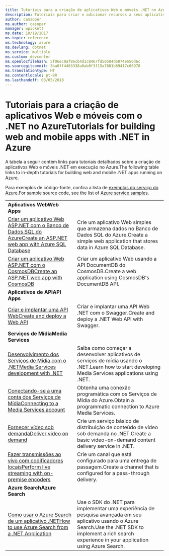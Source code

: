 ```yaml
---
title: Tutoriais para a criação de aplicativos Web e móveis .NET no Azure
description: Tutoriais para criar e adicionar recursos a seus aplicativos .NET Web e móveis usando os serviços do Azure.
author: camsoper
ms.author: casoper
manager: wpickett
ms.date: 10/19/2017
ms.topic: reference
ms.technology: azure
ms.devlang: dotnet
ms.service: multiple
ms.custom: devcenter
ms.openlocfilehash: 5f06ec0af86cb4d1c8467fd50504d6074e556d6c
ms.sourcegitcommit: 3ba0ff4463338a0ab0f3f15a7601b89417c06970
ms.translationtype: HT
ms.contentlocale: pt-BR
ms.lasthandoff: 03/05/2018
---
```

# <a name="tutorials-for-building-web-and-mobile-apps-with-net-in-azure"></a><span data-ttu-id="9a003-103">Tutoriais para a criação de aplicativos Web e móveis com o .NET no Azure</span><span class="sxs-lookup"><span data-stu-id="9a003-103">Tutorials for building web and mobile apps with .NET in Azure</span></span>

<span data-ttu-id="9a003-104">A tabela a seguir contém links para tutoriais detalhados sobre a criação de aplicativos Web e móveis .NET em execução no Azure.</span><span class="sxs-lookup"><span data-stu-id="9a003-104">The following table links to in-depth tutorials for building web and mobile .NET apps running on Azure.</span></span>

<span data-ttu-id="9a003-105">Para exemplos de código-fonte, confira a lista de [exemplos do serviço do Azure](https://azure.microsoft.com/resources/samples/?platform=dotnet).</span><span class="sxs-lookup"><span data-stu-id="9a003-105">For sample source code, see the list of [Azure service samples](https://azure.microsoft.com/resources/samples/?platform=dotnet).</span></span>

| | |
|---|---|
| <span data-ttu-id="9a003-106">**Aplicativos Web**</span><span class="sxs-lookup"><span data-stu-id="9a003-106">**Web Apps**</span></span>||
| <span data-ttu-id="9a003-107">[Criar um aplicativo Web ASP.NET com o Banco de Dados SQL do Azure][1]</span><span class="sxs-lookup"><span data-stu-id="9a003-107">[Create an ASP.NET web app with Azure SQL Database][1]</span></span> | <span data-ttu-id="9a003-108">Crie um aplicativo Web simples que armazena dados no Banco de Dados SQL do Azure.</span><span class="sxs-lookup"><span data-stu-id="9a003-108">Create a simple web application that stores data in Azure SQL Database.</span></span> | 
| <span data-ttu-id="9a003-109">[Criar um aplicativo Web ASP.NET com o CosmosDB][2]</span><span class="sxs-lookup"><span data-stu-id="9a003-109">[Create an ASP.NET web app with CosmosDB][2]</span></span> | <span data-ttu-id="9a003-110">Criar um aplicativo Web usando a API DocumentDB do CosmosDB.</span><span class="sxs-lookup"><span data-stu-id="9a003-110">Create a web application using CosmosDB's DocumentDB API.</span></span> | 
| <span data-ttu-id="9a003-111">**Aplicativos de API**</span><span class="sxs-lookup"><span data-stu-id="9a003-111">**API Apps**</span></span>||
| <span data-ttu-id="9a003-112">[Criar e implantar uma API Web][3]</span><span class="sxs-lookup"><span data-stu-id="9a003-112">[Create and deploy a Web API][3]</span></span> | <span data-ttu-id="9a003-113">Criar e implantar uma API Web .NET com o Swagger.</span><span class="sxs-lookup"><span data-stu-id="9a003-113">Create and deploy a .NET Web API with Swagger.</span></span> | 
| <span data-ttu-id="9a003-114">**Serviços de Mídia**</span><span class="sxs-lookup"><span data-stu-id="9a003-114">**Media Services**</span></span> | |
| <span data-ttu-id="9a003-115">[Desenvolvimento dos Serviços de Mídia com o .NET][6]</span><span class="sxs-lookup"><span data-stu-id="9a003-115">[Media Services development with .NET][6]</span></span> | <span data-ttu-id="9a003-116">Saiba como começar a desenvolver aplicativos de serviços de mídia usando o .NET.</span><span class="sxs-lookup"><span data-stu-id="9a003-116">Learn how to start developing Media Services applications using .NET.</span></span> |
| <span data-ttu-id="9a003-117">[Conectando-se a uma conta dos Serviços de Mídia][7]</span><span class="sxs-lookup"><span data-stu-id="9a003-117">[Connecting to a Media Services account][7]</span></span> | <span data-ttu-id="9a003-118">Obtenha uma conexão programática com os Serviços de Mídia do Azure.</span><span class="sxs-lookup"><span data-stu-id="9a003-118">Obtain a programmatic connection to  Azure Media Services.</span></span> |
| <span data-ttu-id="9a003-119">[Fornecer vídeo sob demanda][4]</span><span class="sxs-lookup"><span data-stu-id="9a003-119">[Deliver video on demand][4]</span></span> | <span data-ttu-id="9a003-120">Crie um serviço básico de distribuição de conteúdo de vídeo sob demanda no .NET.</span><span class="sxs-lookup"><span data-stu-id="9a003-120">Create a basic video-on-demand content delivery service in .NET.</span></span> | 
| <span data-ttu-id="9a003-121">[Fazer transmissões ao vivo com codificadores locais][8]</span><span class="sxs-lookup"><span data-stu-id="9a003-121">[Perform live streaming with on-premise encoders ][8]</span></span> | <span data-ttu-id="9a003-122">Crie um canal que está configurado para uma entrega de passagem.</span><span class="sxs-lookup"><span data-stu-id="9a003-122">Create a channel that is configured for a pass-through delivery.</span></span> |
| <span data-ttu-id="9a003-123">**Azure Search**</span><span class="sxs-lookup"><span data-stu-id="9a003-123">**Azure Search**</span></span>||
| <span data-ttu-id="9a003-124">[Como usar o Azure Search de um aplicativo .NET][5]</span><span class="sxs-lookup"><span data-stu-id="9a003-124">[How to use Azure Search from a .NET Application][5]</span></span> | <span data-ttu-id="9a003-125">Use o SDK do .NET para implementar uma experiência de pesquisa avançada em seu aplicativo usando o Azure Search.</span><span class="sxs-lookup"><span data-stu-id="9a003-125">Use the .NET SDK to implement a rich search experience in your application using Azure Search.</span></span> | 



[1]: /azure/app-service-web/app-service-web-tutorial-dotnet-sqldatabase
[2]: /azure/documentdb/documentdb-dotnet-application
[3]: /azure/app-service-api/app-service-api-dotnet-get-started
[4]: /azure/media-services/media-services-dotnet-get-started
[5]: /azure/search/search-howto-dotnet-sdk
[6]: /azure/media-services/media-services-dotnet-how-to-use
[7]: /azure/media-services/media-services-dotnet-connect-programmatically
[8]: /azure/media-services/media-services-dotnet-live-encode-with-onpremises-encoders